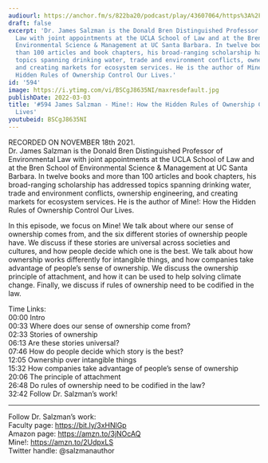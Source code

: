 ```yaml
---
audiourl: https://anchor.fm/s/822ba20/podcast/play/43607064/https%3A%2F%2Fd3ctxlq1ktw2nl.cloudfront.net%2Fstaging%2F2021-10-19%2F93b8965c-9558-86ac-4b88-321680b9545a.m4a
draft: false
excerpt: 'Dr. James Salzman is the Donald Bren Distinguished Professor of Environmental
  Law with joint appointments at the UCLA School of Law and at the Bren School of
  Environmental Science & Management at UC Santa Barbara. In twelve books and more
  than 100 articles and book chapters, his broad-ranging scholarship has addressed
  topics spanning drinking water, trade and environment conflicts, ownership engineering,
  and creating markets for ecosystem services. He is the author of Mine!: How the
  Hidden Rules of Ownership Control Our Lives.'
id: '594'
image: https://i.ytimg.com/vi/BSCgJ8635NI/maxresdefault.jpg
publishDate: 2022-03-03
title: '#594 James Salzman - Mine!: How the Hidden Rules of Ownership Control Our
  Lives'
youtubeid: BSCgJ8635NI
---
```

<div class="timelinks">

RECORDED ON NOVEMBER 18th 2021.  
Dr. James Salzman is the Donald Bren Distinguished Professor of Environmental Law with joint appointments at the UCLA School of Law and at the Bren School of Environmental Science & Management at UC Santa Barbara. In twelve books and more than 100 articles and book chapters, his broad-ranging scholarship has addressed topics spanning drinking water, trade and environment conflicts, ownership engineering, and creating markets for ecosystem services. He is the author of Mine!: How the Hidden Rules of Ownership Control Our Lives.

In this episode, we focus on Mine! We talk about where our sense of ownership comes from, and the six different stories of ownership people have. We discuss if these stories are universal across societies and cultures, and how people decide which one is the best. We talk about how ownership works differently for intangible things, and how companies take advantage of people’s sense of ownership. We discuss the ownership principle of attachment, and how it can be used to help solving climate change. Finally, we discuss if rules of ownership need to be codified in the law.

Time Links:  
<time>00:00</time> Intro  
<time>00:33</time> Where does our sense of ownership come from?  
<time>02:33</time> Stories of ownership  
<time>06:13</time> Are these stories universal?  
<time>07:46</time> How do people decide which story is the best?  
<time>12:05</time> Ownership over intangible things  
<time>15:32</time> How companies take advantage of people’s sense of ownership  
<time>20:06</time> The principle of attachment  
<time>26:48</time> Do rules of ownership need to be codified in the law?  
<time>32:42</time> Follow Dr. Salzman’s work!

---

Follow Dr. Salzman’s work:  
Faculty page: https://bit.ly/3xHNlGp  
Amazon page: https://amzn.to/3jNOcAQ  
Mine!: https://amzn.to/2UdpxLS  
Twitter handle: @salzmanauthor
</div>

